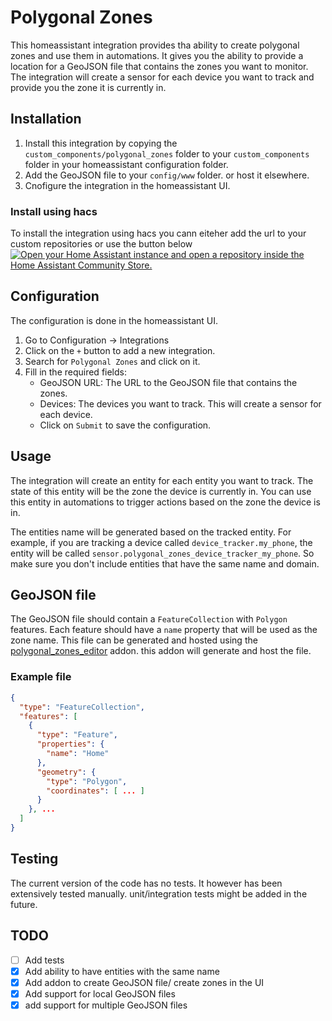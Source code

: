 # Polygonal Zones
This homeassistant integration provides tha ability to create polygonal zones and use them in automations.
It gives you the ability to provide a location for a GeoJSON file that contains the zones you want to monitor.
The integration will create a sensor for each device you want to track and provide you the zone it is currently in.


## Installation
1. Install this integration by copying the `custom_components/polygonal_zones` folder to your `custom_components`
   folder in your homeassistant configuration folder.
2. Add the GeoJSON file to your `config/www` folder. or host it elsewhere.
3. Cnofigure the integration in the homeassistant UI.

### Install using hacs
To install the integration using hacs you cann eiteher add the url to your custom repositories or use the button below
[![Open your Home Assistant instance and open a repository inside the Home Assistant Community Store.](https://my.home-assistant.io/badges/hacs_repository.svg)](https://my.home-assistant.io/redirect/hacs_repository/?owner=MichelGerding&repository=Homeassistant-polygonal-zones&category=integration)


## Configuration
The configuration is done in the homeassistant UI.
1. Go to Configuration -> Integrations
2. Click on the `+` button to add a new integration.
3. Search for `Polygonal Zones` and click on it.
4. Fill in the required fields:
    - GeoJSON URL: The URL to the GeoJSON file that contains the zones.
    - Devices: The devices you want to track. This will create a sensor for each device.
    - Click on `Submit` to save the configuration.

## Usage
The integration will create an entity for each entity you want to track. The state of this entity will be the zone the 
device is currently in. You can use this entity in automations to trigger actions based on the zone the device is in.

The entities name will be generated based on the tracked entity. For example, if you are tracking a device called 
`device_tracker.my_phone`, the entity will be called `sensor.polygonal_zones_device_tracker_my_phone`. So make sure you 
don't include entities that have the same name and domain.

## GeoJSON file
The GeoJSON file should contain a `FeatureCollection` with `Polygon` features. Each feature should have a `name` property that will be used as the zone name.
This file can be generated and hosted using the [polygonal_zones_editor](https://github.com/MichelGerding/Homeassistant-polygonal-zones-addon/) addon.
this addon will generate and host the file.

### Example file
```json
{
  "type": "FeatureCollection",
  "features": [
    {
      "type": "Feature",
      "properties": {
        "name": "Home"
      },
      "geometry": {
        "type": "Polygon",
        "coordinates": [ ... ]
      }
    }, ...
  ]
}
```

## Testing
The current version of the code has no tests. It however has been extensively tested manually. unit/integration tests 
might be added in the future.


## TODO
- [ ] Add tests
- [x] Add ability to have entities with the same name
- [x] Add addon to create GeoJSON file/ create zones in the UI
- [x] Add support for local GeoJSON files
- [x] add support for multiple GeoJSON files